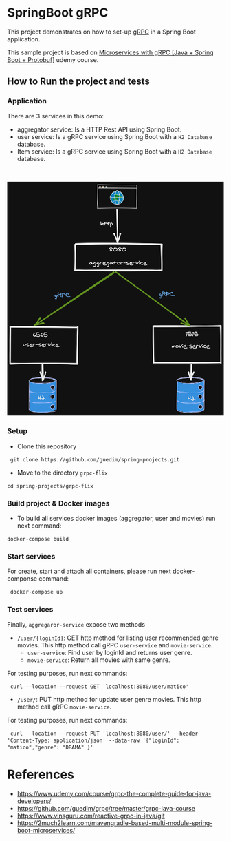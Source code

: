 # SpringBoot gRPC

This project demonstrates on how to set-up [gRPC](https://grpc.io) in a Spring Boot application.

This sample project is based on [Microservices with gRPC [Java + Spring Boot  + Protobuf]](https://www.udemy.com/course/grpc-the-complete-guide-for-java-developers/) udemy course.



## How to Run the project and tests

### Application

There are 3 services in this demo:

- aggregator service: Is a HTTP Rest API using Spring Boot.
- user service: Is a gRPC service using Spring Boot with a ``H2 Database`` database.
- Item service: Is a gRPC service using Spring Boot with a ``H2 Database`` database.

<br/>

![Services](services.png "Services flow")


### Setup

- Clone this repository 

```
 git clone https://github.com/guedim/spring-projects.git
```

- Move to the directory `grpc-flix`

```
cd spring-projects/grpc-flix
```

### Build project & Docker images

- To build all services docker images (aggregator, user and movies) run next command:
 
```
docker-compose build
```


### Start services 

For create, start and attach all containers, please run next docker-componse command:

```
 docker-compose up
```

### Test services

Finally, ``aggregaror-service`` expose two methods
- ``/user/{loginId}``: GET http method for listing user recommended genre movies. This http method call gRPC ``user-service`` and ``movie-service``.
  - ``user-service``: Find user by loginId and returns user genre. 
  - ``movie-service``: Return all movies with same  genre.

For testing purposes, run next commands:
```
 curl --location --request GET 'localhost:8080/user/matico'
```

- ``/user/``: PUT http method for update user genre movies. This http method call gRPC ``movie-service``.

For testing purposes, run next commands:
```
 curl --location --request PUT 'localhost:8080/user/' --header 'Content-Type: application/json' --data-raw '{"loginId": "matico","genre": "DRAMA" }'
```

# References

- https://www.udemy.com/course/grpc-the-complete-guide-for-java-developers/
- https://github.com/guedim/grpc/tree/master/grpc-java-course
- https://www.vinsguru.com/reactive-grpc-in-java/git 
- https://2much2learn.com/mavengradle-based-multi-module-spring-boot-microservices/
